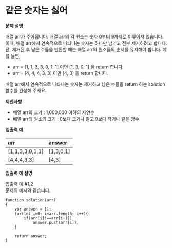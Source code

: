 # 같은 숫자는 싫어

**문제 설명**

배열 arr가 주어집니다. 배열 arr의 각 원소는 숫자 0부터 9까지로 이루어져 있습니다. 이때, 배열 arr에서 연속적으로 나타나는 숫자는 하나만 남기고 전부 제거하려고 합니다. 단, 제거된 후 남은 수들을 반환할 때는 배열 arr의 원소들의 순서를 유지해야 합니다. 예를 들면,

* arr = \[1, 1, 3, 3, 0, 1, 1\] 이면 \[1, 3, 0, 1\] 을 return 합니다.
* arr = \[4, 4, 4, 3, 3\] 이면 \[4, 3\] 을 return 합니다.

배열 arr에서 연속적으로 나타나는 숫자는 제거하고 남은 수들을 return 하는 solution 함수를 완성해 주세요.

**제한사항**

* 배열 arr의 크기 : 1,000,000 이하의 자연수
* 배열 arr의 원소의 크기 : 0보다 크거나 같고 9보다 작거나 같은 정수

**입출력 예**

| arr | answer |
| :--- | :--- |
| \[1,1,3,3,0,1,1\] | \[1,3,0,1\] |
| \[4,4,4,3,3\] | \[4,3\] |

**입출력 예 설명**

입출력 예 \#1,2  
문제의 예시와 같습니다.



```text
function solution(arr)
{
    var answer = [];
    for(let i=0; i<arr.length; i++){
        if(arr[i]!==arr[i+1])
            answer.push(arr[i]);
    }
    
    return answer;
}
```

